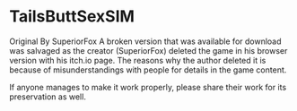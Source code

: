 # TailsButtSexSIM
Original By SuperiorFox
A broken version that was available for download was salvaged as the creator (SuperiorFox) deleted the game in his browser version with his itch.io page. The reasons why the author deleted it is because of misunderstandings with people for details in the game content.

If anyone manages to make it work properly, please share their work for its preservation as well.
